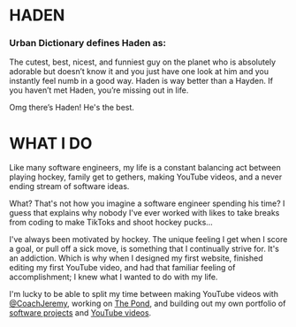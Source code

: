 
# HADEN

### Urban Dictionary defines Haden as:

The cutest, best, nicest, and funniest guy on the planet who is absolutely adorable but doesn’t know it and you just have one look at him and you instantly feel numb in a good way. Haden is way better than a Hayden. If you haven’t met Haden, you’re missing out in life.

Omg there’s Haden! He's the best.


# WHAT I DO

Like many software engineers, my life is a constant balancing act between playing hockey, family get to gethers, making YouTube videos, and a never ending stream of software ideas.

What? That's not how you imagine a software engineer spending his time? I guess that explains why nobody I've ever worked with likes to take breaks from coding to make TikToks and shoot hockey pucks...

I've always been motivated by hockey. The unique feeling I get when I score a goal, or pull off a sick move, is something that I continually strive for. It's an addiction. Which is why when I designed my first website, finished editing my first YouTube video, and had that familiar feeling of accomplishment; I knew what I wanted to do with my life.

I'm lucky to be able to split my time between making YouTube videos with [@CoachJeremy](https://youtube.com/CoachJeremy), working on [The Pond](https://thepond.howtohockey.com), and building out my own portfolio of [software projects](https://github.com/HadenHiles) and [YouTube videos](https://youtube.com/HadenHiles).
